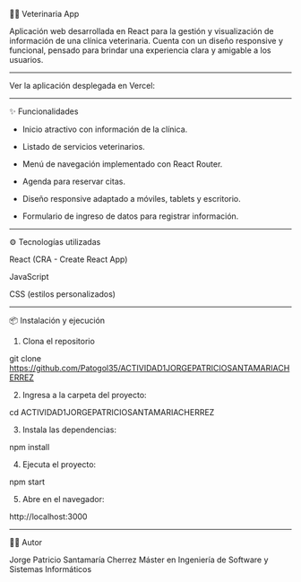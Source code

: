 🐶🐱 Veterinaria App

Aplicación web desarrollada en React para la gestión y visualización de información de una clínica veterinaria.
Cuenta con un diseño responsive y funcional, pensado para brindar una experiencia clara y amigable a los usuarios.

---

Ver la aplicación desplegada en Vercel:

---

✨ Funcionalidades

- Inicio atractivo con información de la clínica.

- Listado de servicios veterinarios.

- Menú de navegación implementado con React Router.

- Agenda para reservar citas.

- Diseño responsive adaptado a móviles, tablets y escritorio.

- Formulario de ingreso de datos para registrar información.

---

⚙️ Tecnologías utilizadas

React (CRA - Create React App)

JavaScript

CSS (estilos personalizados)

---

📦 Instalación y ejecución 

1. Clona el repositorio

git clone https://github.com/Patogol35/ACTIVIDAD1JORGEPATRICIOSANTAMARIACHERREZ

2. Ingresa a la carpeta del proyecto:

cd ACTIVIDAD1JORGEPATRICIOSANTAMARIACHERREZ

3. Instala las dependencias:

npm install

4. Ejecuta el proyecto:

npm start

5. Abre en el navegador:

http://localhost:3000


---

👨‍💻 Autor

Jorge Patricio Santamaría Cherrez
Máster en Ingeniería de Software y Sistemas Informáticos
